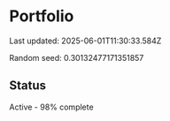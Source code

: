 # Portfolio

Last updated: 2025-06-01T11:30:33.584Z

Random seed: 0.30132477171351857

## Status

Active - 98% complete